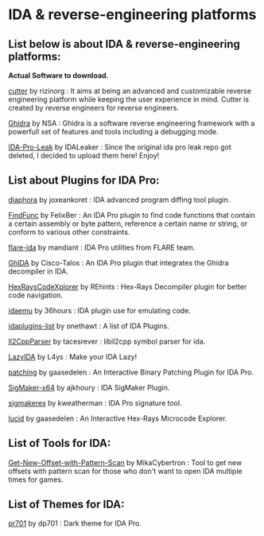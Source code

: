 # IDA & reverse-engineering platforms

## List below is about IDA & reverse-engineering platforms:

**Actual Software to download.**


[cutter](https://github.com/rizinorg/cutter) by rizinorg : It aims at being an advanced and customizable reverse engineering platform while keeping the user experience in mind. Cutter is created by reverse engineers for reverse engineers.

[Ghidra](https://github.com/NationalSecurityAgency/ghidra) by NSA : Ghidra is a software reverse engineering framework with a powerfull set of features and tools including a debugging mode.

[IDA-Pro-Leak](https://github.com/IDALeaker/IDA-Pro-Leak) by IDALeaker : Since the original ida pro leak repo got deleted, I decided to upload them here! Enjoy!


## List about Plugins for IDA Pro: 

[diaphora](https://github.com/joxeankoret/diaphora) by joxeankoret : IDA advanced program diffing tool plugin.

[FindFunc](https://github.com/FelixBer/FindFunc) by FelixBer : An IDA Pro plugin to find code functions that contain a certain assembly or byte pattern, reference a certain name or string, or conform to various other constraints.

[flare-ida](https://github.com/mandiant/flare-ida) by mandiant : IDA Pro utilities from FLARE team.

[GhIDA](https://github.com/Cisco-Talos/GhIDA) by Cisco-Talos : An IDA Pro plugin that integrates the Ghidra decompiler in IDA.

[HexRaysCodeXplorer](https://github.com/REhints/HexRaysCodeXplorer) by REhints : Hex-Rays Decompiler plugin for better code navigation.

[idaemu](https://github.com/36hours/idaemu) by 36hours : IDA plugin use for emulating code.

[idaplugins-list](https://github.com/onethawt/idaplugins-list) by onethawt : A list of IDA Plugins.

[Il2CppParser](https://github.com/tacesrever/Il2CppParser) by tacesrever : libil2cpp symbol parser for ida.

[LazyIDA](https://github.com/L4ys/LazyIDA) by L4ys : Make your IDA Lazy!

[patching](https://github.com/gaasedelen/patching) by gaasedelen : An Interactive Binary Patching Plugin for IDA Pro.

[SigMaker-x64](https://github.com/ajkhoury/SigMaker-x64) by ajkhoury : IDA SigMaker Plugin.

[sigmakerex](https://github.com/kweatherman/sigmakerex) by kweatherman : IDA Pro signature tool.

[lucid](https://github.com/gaasedelen/lucid) by gaasedelen : An Interactive Hex-Rays Microcode Explorer.

## List of Tools for IDA:

[Get-New-Offset-with-Pattern-Scan](https://github.com/MikaCybertron/Get-New-Offset-with-Pattern-Scan) by MikaCybertron : Tool to get new offsets with pattern scan for those who don't want to open IDA multiple times for games.

## List of Themes for IDA:

[pr701](https://github.com/pr701/dp701) by dp701 : Dark theme for IDA Pro.
